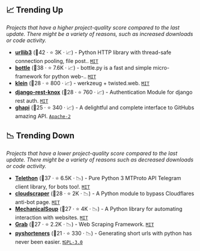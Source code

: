## 📈 Trending Up

_Projects that have a higher project-quality score compared to the last update. There might be a variety of reasons, such as increased downloads or code activity._

- <b><a href="https://github.com/urllib3/urllib3">urllib3</a></b> (🥈42 ·  ⭐ 3K · 📈) - Python HTTP library with thread-safe connection pooling, file post.. <code><a href="http://bit.ly/34MBwT8">MIT</a></code>
- <b><a href="https://github.com/bottlepy/bottle">bottle</a></b> (🥈38 ·  ⭐ 7.6K · 📈) - bottle.py is a fast and simple micro-framework for python web-.. <code><a href="http://bit.ly/34MBwT8">MIT</a></code>
- <b><a href="https://github.com/twisted/klein">klein</a></b> (🥉28 ·  ⭐ 800 · 📈) - werkzeug + twisted.web. <code><a href="http://bit.ly/34MBwT8">MIT</a></code>
- <b><a href="https://github.com/James1345/django-rest-knox">django-rest-knox</a></b> (🥉28 ·  ⭐ 760 · 📈) - Authentication Module for django rest auth. <code><a href="http://bit.ly/34MBwT8">MIT</a></code> <code><img src="https://static.djangoproject.com/img/icon-touch.e4872c4da341.png" style="display:inline;" width="13" height="13"></code>
- <b><a href="https://github.com/fastai/ghapi">ghapi</a></b> (🥉25 ·  ⭐ 340 · 📈) - A delightful and complete interface to GitHubs amazing API. <code><a href="http://bit.ly/3nYMfla">Apache-2</a></code>

## 📉 Trending Down

_Projects that have a lower project-quality score compared to the last update. There might be a variety of reasons such as decreased downloads or code activity._

- <b><a href="https://github.com/LonamiWebs/Telethon">Telethon</a></b> (🥈37 ·  ⭐ 6.5K · 📉) - Pure Python 3 MTProto API Telegram client library, for bots too!. <code><a href="http://bit.ly/34MBwT8">MIT</a></code>
- <b><a href="https://github.com/VeNoMouS/cloudscraper">cloudscraper</a></b> (🥈28 ·  ⭐ 2K · 📉) - A Python module to bypass Cloudflares anti-bot page. <code><a href="http://bit.ly/34MBwT8">MIT</a></code>
- <b><a href="https://github.com/MechanicalSoup/MechanicalSoup">MechanicalSoup</a></b> (🥈27 ·  ⭐ 4K · 📉) - A Python library for automating interaction with websites. <code><a href="http://bit.ly/34MBwT8">MIT</a></code>
- <b><a href="https://github.com/lorien/grab">Grab</a></b> (🥈27 ·  ⭐ 2.2K · 📉) - Web Scraping Framework. <code><a href="http://bit.ly/34MBwT8">MIT</a></code>
- <b><a href="https://github.com/ellisonleao/pyshorteners">pyshorteners</a></b> (🥉21 ·  ⭐ 330 · 📉) - Generating short urls with python has never been easier. <code><a href="http://bit.ly/2M0xdwT">❗️GPL-3.0</a></code>

